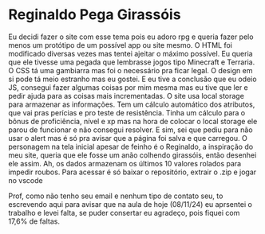 # Reginaldo Pega Girassóis

Eu decidi fazer o site com esse tema pois eu adoro rpg e queria fazer pelo menos um protótipo de um possível app ou site mesmo.
O HTML foi modificado diversas vezes mas tentei ajeitar o máximo possível.
Eu queria que ele tivesse uma pegada que lembrasse jogos tipo Minecraft e Terraria.
O CSS tá uma gambiarra mas foi o necessário pra ficar legal.
O design em si pode tá meio estranho mas eu gostei. 
E eu tive a conclusão que eu odeio JS, consegui fazer algumas coisas por mim mesma mas eu tive que ler e pedir ajuda para as coisas mais incrementadas.
O site usa local storage para armazenar as informações.
Tem um cálculo automático dos atributos, que vai pras perícias e pro teste de resistência.
Tinha um cálculo para o bônus de proficiência, nível e xp mas na hora de colocar o local storage ele parou de funcionar e não consegui resolver.
E sim, sei que pediu para não usar o alert mas é só pra avisar que a página foi salva e que carregou.
O personagem na tela inicial apesar de feinho é o Reginaldo, a inspiração do meu site, queria que ele fosse um anão colhendo girassóis, então desenhei ele assim.
Ah, os dados armazenam os últimos 10 valores rolados para impedir roubos.
Para acessar é só baixar o repositório, extrair o .zip e jogar no vscode


Prof, como não tenho seu email e nenhum tipo de contato seu, to escrevendo aqui para avisar que na aula de hoje (08/11/24) eu aprsentei o trabalho e levei falta, se puder consertar eu agradeço, pois fiquei com 17,6% de faltas.
